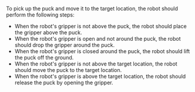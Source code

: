 To pick up the puck and move it to the target location, the robot should perform the following steps:
- When the robot's gripper is not above the puck, the robot should place the gripper above the puck.
- When the robot's gripper is open and not around the puck, the robot should drop the gripper around the puck.
- When the robot's gripper is closed around the puck, the robot should lift the puck off the ground.
- When the robot's gripper is not above the target location, the robot should move the puck to the target location.
- When the robot's gripper is above the target location, the robot should release the puck by opening the gripper.